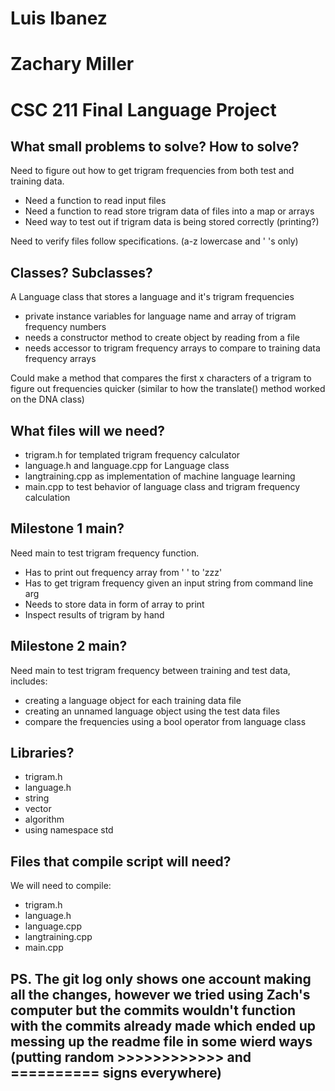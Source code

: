 # Luis Ibanez
# Zachary Miller
# CSC 211 Final Language Project

## What small problems to solve?  How to solve?

Need to figure out how to get trigram frequencies from both test and training data.

- Need a function to read input files
- Need a function to read store trigram data of files into a map or arrays
- Need way to test out if trigram data is being stored correctly (printing?)

Need to verify files follow specifications. (a-z lowercase and ' 's only)

## Classes? Subclasses?

A Language class that stores a language and it's trigram frequencies

- private instance variables for language name and array of trigram frequency numbers
- needs a constructor method to create object by reading from a file
- needs accessor to trigram frequency arrays to compare to training data frequency arrays

Could make a method that compares the first x characters of a trigram to figure out frequencies quicker
(similar to how the translate() method worked on the DNA class)

## What files will we need?

+ trigram.h for templated trigram frequency calculator
+ language.h and language.cpp for Language class
+ langtraining.cpp as implementation of machine language learning
+ main.cpp to test behavior of language class and trigram frequency calculation

## Milestone 1 main?

Need main to test trigram frequency function.
- Has to print out frequency array from '   ' to 'zzz'
- Has to get trigram frequency given an input string from command line arg
- Needs to store data in form of array to print
- Inspect results of trigram by hand

## Milestone 2 main?

Need main to test trigram frequency between training and test data, includes:
- creating a language object for each training data file
- creating an unnamed language object using the test data files
- compare the frequencies using a bool operator from language class

## Libraries?

+ trigram.h
+ language.h
+ string
+ vector
+ algorithm
+ using namespace std

## Files that compile script will need?

We will need to compile:
+ trigram.h
+ language.h
+ language.cpp
+ langtraining.cpp
+ main.cpp

## PS. The git log only shows one account making all the changes, however we tried using Zach's computer but the commits wouldn't function with the commits already made which ended up messing up the readme file in some wierd ways (putting random >>>>>>>>>>>> and ========== signs everywhere)
